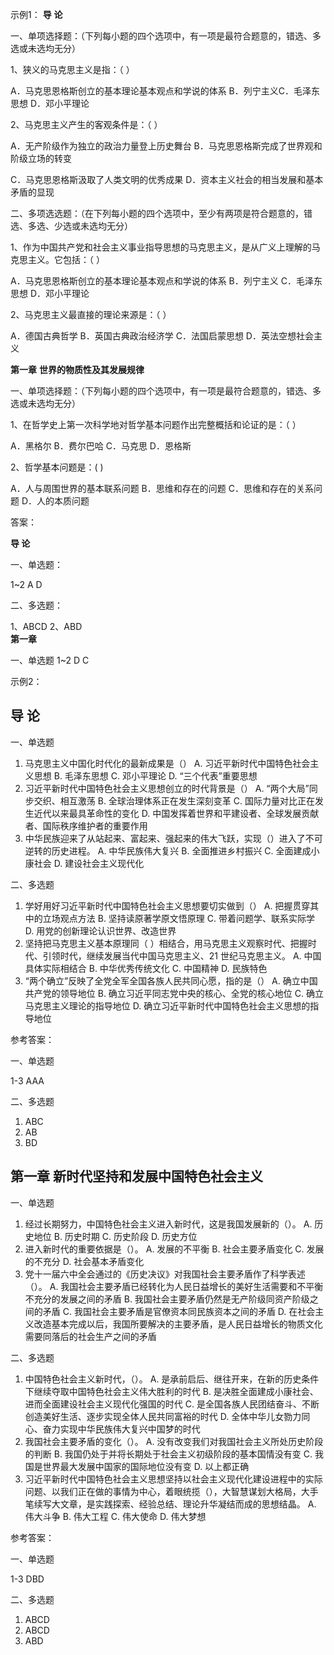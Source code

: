 示例1：
**导**   **论**

一、单项选择题：（下列每小题的四个选项中，有一项是最符合题意的，错选、多选或未选均无分）

1、狭义的马克思主义是指：（  ）

A．马克思恩格斯创立的基本理论基本观点和学说的体系  B．列宁主义C．毛泽东思想 D．邓小平理论

2、马克思主义产生的客观条件是：（  ）

A．无产阶级作为独立的政治力量登上历史舞台  B．马克思恩格斯完成了世界观和阶级立场的转变

C．马克思恩格斯汲取了人类文明的优秀成果   D．资本主义社会的相当发展和基本矛盾的显现



二、多项选选题：（在下列每小题的四个选项中，至少有两项是符合题意的，错选、多选、少选或未选均无分）

1、作为中国共产党和社会主义事业指导思想的马克思主义，是从广义上理解的马克思主义。它包括：（    ）                     

A．马克思恩格斯创立的基本理论基本观点和学说的体系   B．列宁主义  C．毛泽东思想  D．邓小平理论

2、马克思主义最直接的理论来源是：（   ）

A．德国古典哲学   B．英国古典政治经济学      C．法国启蒙思想   D．英法空想社会主义

 

**第一章** **世界的物质性及其发展规律**

一、单项选择题：（下列每小题的四个选项中，有一项是最符合题意的，错选、多选或未选均无分）

1、在哲学史上第一次科学地对哲学基本问题作出完整概括和论证的是：（  ）

A．黑格尔     B．费尔巴哈    C．马克思     D．恩格斯

2、哲学基本问题是：(   )                     

A．人与周围世界的基本联系问题  B．思维和存在的问题  C．思维和存在的关系问题 D．人的本质问题



答案：

**导  论**

一、单选题：

1~2 A D 

二、多选题：

1、ABCD    2、ABD    
**第一章** 

一、单选题
1~2 D C 


示例2：
## 导 论
一、单选题
1. 马克思主义中国化时代化的最新成果是（）
   A. 习近平新时代中国特色社会主义思想
   B. 毛泽东思想
   C. 邓小平理论
   D. “三个代表”重要思想
2. 习近平新时代中国特色社会主义思想创立的时代背景是（）
   A. “两个大局”同步交织、相互激荡
   B. 全球治理体系正在发生深刻变革
   C. 国际力量对比正在发生近代以来最具革命性的变化
   D. 中国发挥着世界和平建设者、全球发展贡献者、国际秩序维护者的重要作用
3. 中华民族迎来了从站起来、富起来、强起来的伟大飞跃，实现（）进入了不可逆转的历史进程。
   A. 中华民族伟大复兴
   B. 全面推进乡村振兴
   C. 全面建成小康社会
   D. 建设社会主义现代化

 二、多选题

1. 学好用好习近平新时代中国特色社会主义思想要切实做到（）
   A. 把握贯穿其中的立场观点方法
   B. 坚持读原著学原文悟原理
   C. 带着问题学、联系实际学
   D. 用党的创新理论认识世界、改造世界
2. 坚持把马克思主义基本原理同（ ）相结合，用马克思主义观察时代、把握时代、引领时代，继续发展当代中国马克思主义、21 世纪马克思主义。
   A. 中国具体实际相结合
   B. 中华优秀传统文化
   C. 中国精神
   D. 民族特色
3. “两个确立”反映了全党全军全国各族人民共同心愿，指的是（）
   A. 确立中国共产党的领导地位
   B. 确立习近平同志党中央的核心、全党的核心地位
   C. 确立马克思主义理论的指导地位
   D. 确立习近平新时代中国特色社会主义思想的指导地位

 参考答案：

一、单选题

1-3 AAA

二、多选题

1. ABC
2. AB
3. BD


## 第一章 新时代坚持和发展中国特色社会主义

一、单选题

1. 经过长期努力，中国特色社会主义进入新时代，这是我国发展新的（）。
   A. 历史地位
   B. 历史时期
   C. 历史阶段
   D. 历史方位
2. 进入新时代的重要依据是（）。
   A. 发展的不平衡
   B. 社会主要矛盾变化
   C. 发展的不充分
   D. 社会基本矛盾变化
3. 党十一届六中全会通过的《历史决议》对我国社会主要矛盾作了科学表述（）。
   A. 我国社会主要矛盾已经转化为人民日益增长的美好生活需要和不平衡不充分的发展之间的矛盾
   B. 我国社会主要矛盾仍然是无产阶级同资产阶级之间的矛盾
   C. 我国社会主要矛盾是官僚资本同民族资本之间的矛盾
   D. 在社会主义改造基本完成以后，我国所要解决的主要矛盾，是人民日益增长的物质文化需要同落后的社会生产之间的矛盾

二、多选题

1. 中国特色社会主义新时代，（）。
   A. 是承前启后、继往开来，在新的历史条件下继续夺取中国特色社会主义伟大胜利的时代
   B. 是决胜全面建成小康社会、进而全面建设社会主义现代化强国的时代
   C. 是全国各族人民团结奋斗、不断创造美好生活、逐步实现全体人民共同富裕的时代
   D. 全体中华儿女勠力同心、奋力实现中华民族伟大复兴中国梦的时代
2. 我国社会主要矛盾的变化（）。
   A. 没有改变我们对我国社会主义所处历史阶段的判断
   B. 我国仍处于并将长期处于社会主义初级阶段的基本国情没有变
   C. 我国是世界最大发展中国家的国际地位没有变
   D. 以上都正确
3. 习近平新时代中国特色社会主义思想坚持以社会主义现代化建设进程中的实际问题、以我们正在做的事情为中心，着眼统揽（），大智慧谋划大格局，大手笔续写大文章，是实践探索、经验总结、理论升华凝结而成的思想结晶。
   A. 伟大斗争
   B. 伟大工程
   C. 伟大使命
   D. 伟大梦想


参考答案：

一、单选题

1-3 DBD

二、多选题

1. ABCD
2. ABCD
3. ABD

